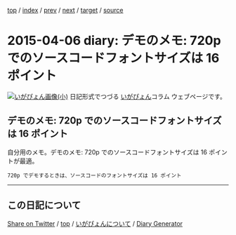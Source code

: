 [top](../index.html) 
 / [index](index.html) 
 / [prev](ig150326.html) 
 / [next](ig150408.html) 
 / [target](https://igapyon.github.io/diary/2015/ig150406.html) 
 / [source](https://github.com/igapyon/diary/blob/gh-pages/2015/ig150406.html.src.md) 

2015-04-06 diary: デモのメモ: 720p でのソースコードフォントサイズは 16 ポイント
=====================================================================================================
[![いがぴょん画像(小)](https://igapyon.github.io/diary/images/iga200306s.jpg "いがぴょん")](https://igapyon.github.io/diary/memo/memoigapyon.html) 日記形式でつづる [いがぴょん](https://igapyon.github.io/diary/memo/memoigapyon.html)コラム ウェブページです。

## デモのメモ: 720p でのソースコードフォントサイズは 16 ポイント

自分用のメモ。デモのメモ: 720p でのソースコードフォントサイズは 16 ポイントが最適。

```
720p でデモするときは、ソースコードのフォントサイズは 16 ポイント
```



----------------------------------------------------------------------------------------------------

## この日記について

[Share on Twitter](https://twitter.com/intent/tweet?hashtags=igapyon%2Cdiary%2C%E3%81%84%E3%81%8C%E3%81%B4%E3%82%87%E3%82%93&text=%E3%83%87%E3%83%A2%E3%81%AE%E3%83%A1%E3%83%A2%3A+720p+%E3%81%A7%E3%81%AE%E3%82%BD%E3%83%BC%E3%82%B9%E3%82%B3%E3%83%BC%E3%83%89%E3%83%95%E3%82%A9%E3%83%B3%E3%83%88%E3%82%B5%E3%82%A4%E3%82%BA%E3%81%AF+16+%E3%83%9D%E3%82%A4%E3%83%B3%E3%83%88&url=https%3A%2F%2Figapyon.github.io%2Fdiary%2F2015%2Fig150406.html) / [top](../index.html) / [いがぴょんについて](https://igapyon.github.io/diary/memo/memoigapyon.html) / [Diary Generator](https://github.com/igapyon/igapyonv3)
